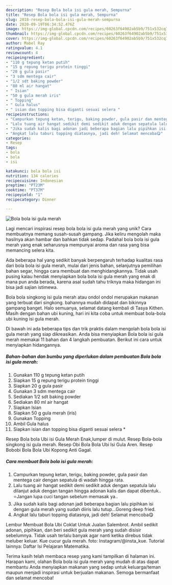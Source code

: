 ```yaml
---
description: "Resep Bola bola isi gula merah, Sempurna"
title: "Resep Bola bola isi gula merah, Sempurna"
slug: 2018-resep-bola-bola-isi-gula-merah-sempurna
date: 2020-09-19T06:34:52.476Z
image: https://img-global.cpcdn.com/recipes/60263f64902ab5b9/751x532cq70/bola-bola-isi-gula-merah-foto-resep-utama.jpg
thumbnail: https://img-global.cpcdn.com/recipes/60263f64902ab5b9/751x532cq70/bola-bola-isi-gula-merah-foto-resep-utama.jpg
cover: https://img-global.cpcdn.com/recipes/60263f64902ab5b9/751x532cq70/bola-bola-isi-gula-merah-foto-resep-utama.jpg
author: Mabel Ray
ratingvalue: 4.1
reviewcount: 4
recipeingredient:
- "110 g tepung ketan putih"
- "15 g repung terigu protein tinggi"
- "20 g gula pasir"
- "3 sdm mentega cair"
- "1/2 sdt baking powder"
- "80 ml air hangat"
- " Isian"
- "50 g gula merah iris"
- " Topping"
- " Gula halus"
- " isian dan topping bisa diganti sesuai selera "
recipeinstructions:
- "Campurkan tepung ketan, terigu, baking powder, gula pasir dan mentega cair dengan sepatula di wadah hingga rata."
- "Lalu tuang air hangat sedikit demi sedikit aduk dengan sepatula lalu dilanjut aduk dengan tangan hingga adonan kalis dan dapat dibentuk.. ⭐Jangan lupa cuci tangan sebelum memasak ya.."
- "Jika sudah kalis bagi adonan jadi beberapa bagian lalu pipihkan isi dengan gula merah yang sudah diiris lalu tutup...Goreng deep fried."
- "Angkat lalu taburi topping diatasnya, jadi deh! Selamat mencoba😋"
categories:
- Resep
tags:
- bola
- bola
- isi

katakunci: bola bola isi 
nutrition: 134 calories
recipecuisine: Indonesian
preptime: "PT23M"
cooktime: "PT37M"
recipeyield: "1"
recipecategory: Dinner

---
```



![Bola bola isi gula merah](https://img-global.cpcdn.com/recipes/60263f64902ab5b9/751x532cq70/bola-bola-isi-gula-merah-foto-resep-utama.jpg)

Lagi mencari inspirasi resep bola bola isi gula merah yang unik? Cara membuatnya memang susah-susah gampang. Jika keliru mengolah maka hasilnya akan hambar dan bahkan tidak sedap. Padahal bola bola isi gula merah yang enak seharusnya mempunyai aroma dan rasa yang bisa memancing selera kita.

Ada beberapa hal yang sedikit banyak berpengaruh terhadap kualitas rasa dari bola bola isi gula merah, mulai dari jenis bahan, selanjutnya pemilihan bahan segar, hingga cara membuat dan menghidangkannya. Tidak usah pusing kalau hendak menyiapkan bola bola isi gula merah yang enak di mana pun anda berada, karena asal sudah tahu triknya maka hidangan ini bisa jadi sajian istimewa.

Bola bola singkong isi gula merah atau ondol ondol merupakan makanan yang terbuat dari singkong. bahannya mudah didapat dan bikinnya gampang banget. Halo semuanya, selamat datang kembali di Tasya Kithen. Masih dengan bahan ubi kuning, hari ini kita coba untuk membuat bola-bola ubi kuning isi gula merah.


Di bawah ini ada beberapa tips dan trik praktis dalam mengolah bola bola isi gula merah yang siap dikreasikan. Anda bisa menyiapkan Bola bola isi gula merah memakai 11 bahan dan 4 langkah pembuatan. Berikut ini cara untuk menyiapkan hidangannya.

<!--inarticleads1-->

##### Bahan-bahan dan bumbu yang diperlukan dalam pembuatan Bola bola isi gula merah:

1. Gunakan 110 g tepung ketan putih
1. Siapkan 15 g repung terigu protein tinggi
1. Siapkan 20 g gula pasir
1. Gunakan 3 sdm mentega cair
1. Sediakan 1/2 sdt baking powder
1. Sediakan 80 ml air hangat
1. Siapkan  Isian
1. Siapkan 50 g gula merah (iris)
1. Gunakan  Topping
1. Ambil  Gula halus
1. Siapkan  isian dan topping bisa diganti sesuai selera *


Resep Bola bola Ubi isi Gula Merah Enak,lumper di mulut. Resep Bola-bola singkong isi gula merah. Resep Obi Bola Bola Ubi Isi Gula Aren. Resep Bobobi Bola Bola Ubi Kopong Anti Gagal. 

<!--inarticleads2-->

##### Cara membuat Bola bola isi gula merah:

1. Campurkan tepung ketan, terigu, baking powder, gula pasir dan mentega cair dengan sepatula di wadah hingga rata.
1. Lalu tuang air hangat sedikit demi sedikit aduk dengan sepatula lalu dilanjut aduk dengan tangan hingga adonan kalis dan dapat dibentuk.. ⭐Jangan lupa cuci tangan sebelum memasak ya..
1. Jika sudah kalis bagi adonan jadi beberapa bagian lalu pipihkan isi dengan gula merah yang sudah diiris lalu tutup...Goreng deep fried.
1. Angkat lalu taburi topping diatasnya, jadi deh! Selamat mencoba😋


Lembur Membuat Bola Ubi Coklat Untuk Jualan Salembrot. Ambil sedikit adonan, pipihkan, dan beri sedikit gula merah yang sudah disisir sebelumnya. Tidak usah terlalu banyak agar nanti ketika direbus tidak meluber keluar. Kue cucur gula merah. foto: Instagram/@insta_kue. Tutorial lainnya: Daftar Isi Pelajaran Matematika. 

Terima kasih telah membaca resep yang kami tampilkan di halaman ini. Harapan kami, olahan Bola bola isi gula merah yang mudah di atas dapat membantu Anda menyiapkan makanan yang sedap untuk keluarga/teman maupun menjadi inspirasi untuk berjualan makanan. Semoga bermanfaat dan selamat mencoba!
